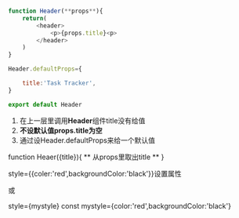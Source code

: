 ```javascriptfunction Header(**props**){    return(        <header>            <p>{props.title}<p>         </header>    )}Header.defaultProps={    title:'Task Tracker',}export default Header```1. 在上一层里调用**Header**组件title没有给值2. **不设默认值props.title为空**3. 通过设Header.defaultProps来给一个默认值function Heaer({title}){  **  从props里取出title **}style={{coler:'red',backgroundColor:'black'}}设置属性或style={mystyle}const mystyle={color:'red',backgroundColor:'black'}